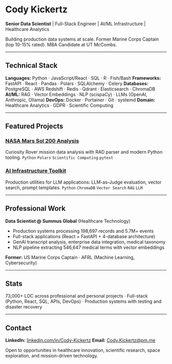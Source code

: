 # Cody Kickertz

**Senior Data Scientist** | Full-Stack Engineer | AI/ML Infrastructure | Healthcare Analytics

Building production data systems at scale. Former Marine Corps Captain (top 10-15% rated). MBA Candidate at UT McCombs.

---

## Technical Stack

**Languages:** Python · JavaScript/React · SQL · R · Fish/Bash
**Frameworks:** FastAPI · React · Pandas · Polars · SQLAlchemy · Celery
**Databases:** PostgreSQL · AWS Redshift · Redis · Qdrant · Elasticsearch · ChromaDB
**AI/ML:** RAG · Vector Embeddings · NLP (scispaCy) · LLMs (OpenAI, Anthropic, Ollama)
**DevOps:** Docker · Portainer · Git · systemd
**Domain:** Healthcare Analytics · GDPR · Scientific Computing

---

## Featured Projects

### [NASA Mars Sol 200 Analysis](https://github.com/Cody-k/nasa_mars_sol_200_analysis)
Curiosity Rover mission data analysis with RAD parser and modern Python tooling.
`Python` `Polars` `Scientific Computing` `pytest`

### [AI Infrastructure Toolkit](https://github.com/Cody-k/ai_infrastructure_toolkit)
Production utilities for LLM applications: LLM-as-Judge evaluation, vector search, prompt templates.
`Python` `ChromaDB` `Vector Search` `RAG` `LLM`

---

## Professional Work

**Data Scientist @ Summus Global** (Healthcare Technology)
- Production systems processing 198,697 records and 5.7M+ events
- Full-stack applications (React + FastAPI + 4-database architecture)
- GenAI transcript analysis, enterprise data integration, medical taxonomy
- NLP pipeline extracting 546,647 medical terms with vector embeddings

**Former:** US Marine Corps Captain · AFRL (Machine Learning, Cybersecurity)

---

## Stats

73,000+ LOC across professional and personal projects · Full-stack (Python, React, SQL, APIs, DevOps) · Production systems with testing and disaster recovery

---

## Contact

**LinkedIn:** [linkedin.com/in/Cody-Kickertz](https://linkedin.com/in/Cody-Kickertz/)
**Email:** Cody.Kickertz@pm.me

Open to opportunities in healthcare innovation, scientific research, space exploration, and mission-driven technology.
